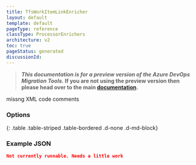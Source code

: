 ```yaml
---
title: TfsWorkItemLinkEnricher
layout: default
template: default
pageType: reference
classType: ProcessorEnrichers
architecture: v2
toc: true
pageStatus: generated
discussionId: 
---
```



>**_This documentation is for a preview version of the Azure DevOps Migration Tools._ If you are not using the preview version then please head over to the main [documentation](https://nkdagility.com/docs/azure-devops-migration-tools).**

missng XML code comments

### Options

<Options>
{: .table .table-striped .table-bordered .d-none .d-md-block}

### Example JSON

```JSON
Not currently runnable. Needs a little work
```
